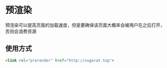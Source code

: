 # 预渲染

预渲染可以提高页面的加载速度，但是要确保该页面大概率会被用户在之后打开，否则会浪费资源

## 使用方式
```html
<link rel="prerender" href="http://sugarat.top"> 
```

<comment/>
<tongji/>
